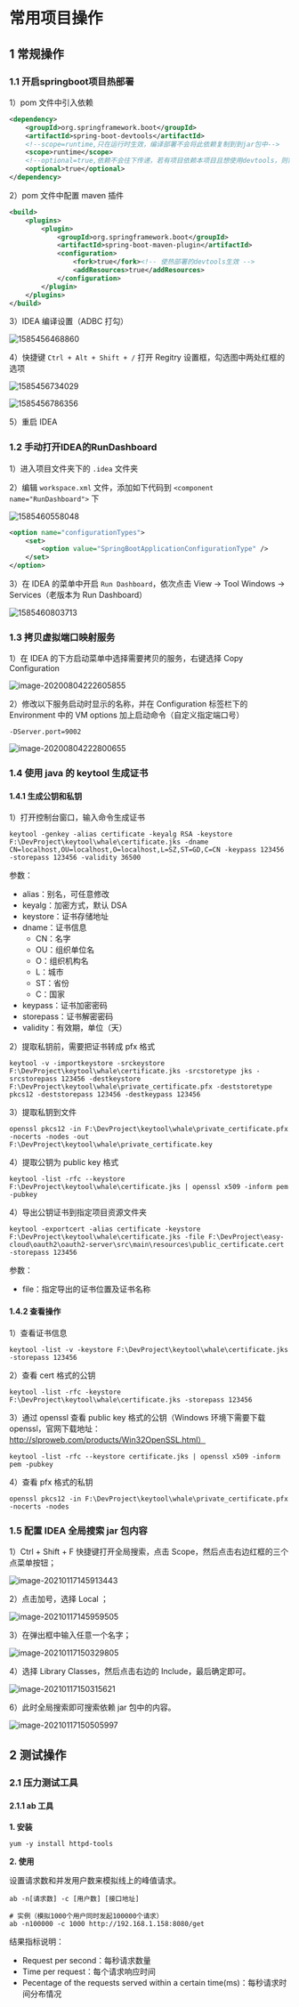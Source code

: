 # 常用项目操作

## 1 常规操作

### 1.1 开启springboot项目热部署

1）pom 文件中引入依赖

````xml
<dependency>
    <groupId>org.springframework.boot</groupId>
    <artifactId>spring-boot-devtools</artifactId>
    <!--scope=runtime,只在运行时生效，编译部署不会将此依赖复制到到jar包中-->
    <scope>runtime</scope>
    <!--optional=true,依赖不会往下传递，若有项目依赖本项目且想使用devtools，则需要重新引入-->
    <optional>true</optional>
</dependency>
````

2）pom 文件中配置 maven 插件

````xml
<build>
    <plugins>
        <plugin>
            <groupId>org.springframework.boot</groupId>
            <artifactId>spring-boot-maven-plugin</artifactId>
            <configuration>
                <fork>true</fork><!-- 使热部署的devtools生效 -->
                <addResources>true</addResources>
            </configuration>
        </plugin>
    </plugins>
</build>
````

3）IDEA 编译设置（ADBC 打勾）

![1585456468860](assets/1585456468860.png)

4）快捷键 `Ctrl + Alt + Shift + /` 打开 Regitry 设置框，勾选图中两处红框的选项

![1585456734029](assets/1585456734029.png)

![1585456786356](assets/1585456786356.png)

5）重启 IDEA

### 1.2 手动打开IDEA的RunDashboard

1）进入项目文件夹下的 `.idea` 文件夹

2）编辑 `workspace.xml` 文件，添加如下代码到 `<component name="RunDashboard">` 下

![1585460558048](assets/1585460558048.png)

````xml
<option name="configurationTypes">
    <set>
        <option value="SpringBootApplicationConfigurationType" />
    </set>
</option>
````

3）在 IDEA 的菜单中开启 `Run Dashboard`，依次点击 View -> Tool Windows -> Services（老版本为 Run Dashboard）

![1585460803713](assets/1585460803713.png)

### 1.3 拷贝虚拟端口映射服务

1）在 IDEA 的下方启动菜单中选择需要拷贝的服务，右键选择 Copy Configuration

![image-20200804222605855](assets/image-20200804222605855.png)

2）修改以下服务启动时显示的名称，并在 Configuration 标签栏下的 Environment 中的 VM options 加上启动命令（自定义指定端口号）

````shell
-DServer.port=9002
````

![image-20200804222800655](assets/image-20200804222800655.png)

### 1.4 使用 java 的 keytool 生成证书

#### 1.4.1 生成公钥和私钥

1）打开控制台窗口，输入命令生成证书

````shell
keytool -genkey -alias certificate -keyalg RSA -keystore F:\DevProject\keytool\whale\certificate.jks -dname CN=localhost,OU=localhost,O=localhost,L=SZ,ST=GD,C=CN -keypass 123456 -storepass 123456 -validity 36500
````

参数：

- alias：别名，可任意修改
- keyalg：加密方式，默认 DSA
- keystore：证书存储地址
- dname：证书信息
    - CN：名字
    - OU：组织单位名
    - O：组织机构名
    - L：城市
    - ST：省份
    - C：国家
- keypass：证书加密密码
- storepass：证书解密密码
- validity：有效期，单位（天）

2）提取私钥前，需要把证书转成 pfx 格式

```shell
keytool -v -importkeystore -srckeystore F:\DevProject\keytool\whale\certificate.jks -srcstoretype jks -srcstorepass 123456 -destkeystore F:\DevProject\keytool\whale\private_certificate.pfx -deststoretype pkcs12 -deststorepass 123456 -destkeypass 123456
```

3）提取私钥到文件

````shell
openssl pkcs12 -in F:\DevProject\keytool\whale\private_certificate.pfx -nocerts -nodes -out F:\DevProject\keytool\whale\private_certificate.key
````

4）提取公钥为 public key 格式

````shell
keytool -list -rfc --keystore F:\DevProject\keytool\whale\certificate.jks | openssl x509 -inform pem -pubkey
````

4）导出公钥证书到指定项目资源文件夹

````shell
keytool -exportcert -alias certificate -keystore F:\DevProject\keytool\whale\certificate.jks -file F:\DevProject\easy-cloud\oauth2\oauth2-server\src\main\resources\public_certificate.cert -storepass 123456
````

参数：

- file：指定导出的证书位置及证书名称

#### 1.4.2 查看操作

1）查看证书信息

````shell
keytool -list -v -keystore F:\DevProject\keytool\whale\certificate.jks -storepass 123456
````

2）查看 cert 格式的公钥

````shell
keytool -list -rfc -keystore F:\DevProject\keytool\whale\certificate.jks -storepass 123456
````

3）通过 openssl 查看 public key 格式的公钥（Windows 环境下需要下载 openssl，官网下载地址：http://slproweb.com/products/Win32OpenSSL.html）

````shell
keytool -list -rfc --keystore certificate.jks | openssl x509 -inform pem -pubkey
````

4）查看 pfx 格式的私钥

````shell
openssl pkcs12 -in F:\DevProject\keytool\whale\private_certificate.pfx -nocerts -nodes
````

### 1.5 配置 IDEA 全局搜索 jar 包内容

1）Ctrl + Shift + F 快捷键打开全局搜索，点击 Scope，然后点击右边红框的三个点菜单按钮；

![image-20210117145913443](assets/image-20210117145913443.png)

2）点击加号，选择 Local ；

![image-20210117145959505](assets/image-20210117145959505.png)

3）在弹出框中输入任意一个名字；

![image-20210117150329805](assets/image-20210117150329805.png)

4）选择 Library Classes，然后点击右边的 Include，最后确定即可。

![image-20210117150315621](assets/image-20210117150315621.png)

6）此时全局搜索即可搜索依赖 jar 包中的内容。

![image-20210117150505997](assets/image-20210117150505997.png)

## 2 测试操作

### 2.1 压力测试工具

#### 2.1.1 ab 工具

**1. 安装**

````shell
yum -y install httpd-tools
````

**2. 使用**

设置请求数和并发用户数来模拟线上的峰值请求。

````shell
ab -n[请求数] -c [用户数] [接口地址]

# 实例（模拟1000个用户同时发起100000个请求）
ab -n100000 -c 1000 http://192.168.1.158:8080/get
````

结果指标说明：

- Request per second：每秒请求数量
- Time per request：每个请求响应时间
- Pecentage of the requests served within a certain time(ms)：每秒请求时间分布情况

